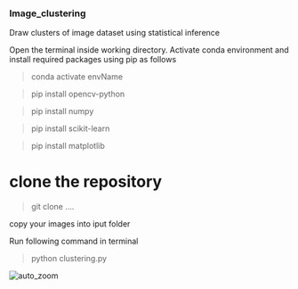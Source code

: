 ### Image_clustering
Draw clusters of image dataset using statistical inference

Open the terminal inside working directory. Activate conda environment and install required packages using pip as follows

> conda activate envName

> pip install opencv-python

> pip install numpy

> pip install scikit-learn

> pip install matplotlib

# clone the repository

> git clone ....


copy your images into iput folder

Run following command in terminal

> python clustering.py

![auto_zoom](https://github.com/MalikAbdulSalam/Auto-Zoom-Meeting-Joiner-and-Recorder/assets/75979219/a81934f7-7f94-4541-a2b3-a1c5ede28f07)
